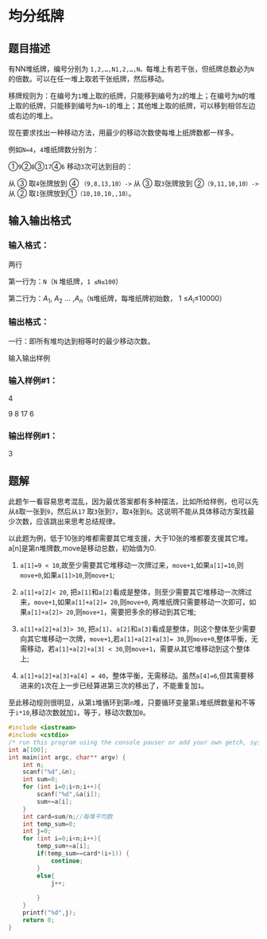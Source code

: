 # 均分纸牌

## 题目描述
有NN堆纸牌，编号分别为 `1,2,…,N1,2,…,N。`每堆上有若干张，但纸牌总数必为`N`的倍数。可以在任一堆上取若干张纸牌，然后移动。

移牌规则为：在编号为`1`堆上取的纸牌，只能移到编号为`2`的堆上；在编号为`N`的堆上取的纸牌，只能移到编号为`N−1`的堆上；其他堆上取的纸牌，可以移到相邻左边或右边的堆上。

现在要求找出一种移动方法，用最少的移动次数使每堆上纸牌数都一样多。

例如`N=4`，`4`堆纸牌数分别为：

①`9`②`8`③`17`④`6`
移动`3`次可达到目的：

从 ③ 取`4`张牌放到 ④ `（9,8,13,10）->` 从 ③ 取`3`张牌放到 ②`（9,11,10,10）-> `从 ② 取`1`张牌放到①`（10,10,10,,10）`。

## 输入输出格式
### 输入格式：
两行

第一行为：`N`（`N` 堆纸牌，`1 ≤N≤100`）

第二行为：$A_1$, $A_2$ ... ,$A_n$（`N`堆纸牌，每堆纸牌初始数， 1 ≤$A_i$≤10000）


### 输出格式：
一行：即所有堆均达到相等时的最少移动次数。

输入输出样例
### 输入样例#1： 

4

9  8  17  6


### 输出样例#1： 
3

## 题解

此题乍一看容易思考混乱，因为最优答案都有多种摆法，比如所给样例，也可以先从`8`取一张到`9`，然后从`17` 取`3`张到`7`，取`4`张到`6`。这说明不能从具体移动方案找最少次数，应该跳出来思考总结规律。

以此题为例，低于10张的堆都需要其它堆支援，大于10张的堆都要支援其它堆。a[n]是第n堆牌数,move是移动总数，初始值为0.

1. `a[1]=9 < 10`,故至少需要其它堆移动一次牌过来，`move+1`,如果`a[1]=10`,则`move+0`,如果`a[1]>10`,则`move+1`;

2. `a[1]+a[2]< 20`, 把`a[1]`和`a[2]`看成是整体，则至少需要其它堆移动一次牌过来，`move+1`,如果`a[1]+a[2]= 20`,则`move+0`, 两堆纸牌只需要移动一次即可，如果`a[1]+a[2]> 20`,则`move+1`，需要把多余的移动到其它堆;

3. `a[1]+a[2]+a[3]> 30`, 把`a[1]`、`a[2]`和`a[3]`看成是整体，则这个整体至少需要向其它堆移动一次牌，`move+1`,若`a[1]+a[2]+a[3]= 30`,则`move+0`,整体平衡，无需移动，若`a[1]+a[2]+a[3] < 30`,则`move+1`，需要从其它堆移动到这个整体上;

4. `a[1]+a[2]+a[3]+a[4] = 40`，整体平衡，无需移动。虽然`a[4]=6`,但其需要移进来的`1`次在上一步已经算进第三次的移出了，不能重复加`1`。

至此移动规则很明显，从第`1`堆循环到第`n`堆，只要循环变量第`i`堆纸牌数量和不等于`i*10`,移动次数就加`1`，等于，移动次数加`0`。

```c++
#include <iostream>
#include <cstdio>
/* run this program using the console pauser or add your own getch, system("pause") or input loop */
int a[100];
int main(int argc, char** argv) {
	int n;
	scanf("%d",&n);
	int sum=0;
	for (int i=0;i<n;i++){
		scanf("%d",&a[i]);
		sum+=a[i];
	}
	int card=sum/n;//每堆平均数
	int temp_sum=0;
	int j=0;
	for (int i=0;i<n;i++){
		temp_sum+=a[i];
		if(temp_sum==card*(i+1)) {
			continue;
		}
		else{
			j++;
			
		}
	}
	printf("%d",j);
	return 0;
}
```